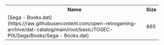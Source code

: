 <table>
<tr><th>Name</th><th>Size</th></tr>
<tr><td>
[Sega - Books.dat](https://raw.githubusercontent.com/open-retrogaming-archive/dat-catalog/main/root/basic/TOSEC-PIX/Sega/Books/Sega - Books.dat)
</td><td>865</td></tr>
</table>

